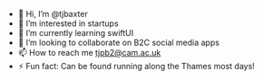 - 👋 Hi, I’m @tjbaxter
- 👀 I’m interested in startups
- 🌱 I’m currently learning swiftUI
- 💞️ I’m looking to collaborate on B2C social media apps
- 📫 How to reach me tjpb2@cam.ac.uk
- ⚡ Fun fact: Can be found running along the Thames most days!

<!---
tjbaxter/tjbaxter is a ✨ special ✨ repository because its `README.md` (this file) appears on your GitHub profile.
You can click the Preview link to take a look at your changes.
--->

